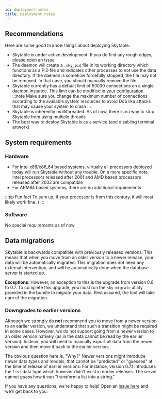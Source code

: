 ```yaml
---
id: deployment-notes
title: Deployment notes
---
```


## Recommendations

Here are some _good to know_ things about deploying Skytable:

- Skytable is under active development. If you do find any rough edges, [please open an issue](https://github.com/skytable/skytable/issues)
- The daemon will create a `.sky_pid` file in its working directory which functions as a PID file
  and indicates other processes to not use the data directory. If the daemon is somehow forcefully
  stopped, the file may not be removed. In that case, you should manually remove the file
- Skytable currently has a default limit of 50000 connections on a single daemon instance. This limit
  can be modified [in your configuration](config).
  :::note
  Make sure you change the maximum number of connections according to the available system resources to avoid DoS
  like attacks that may cause your system to crash
  :::
- Skytable is inherently multithreaded. As of now, there is no way to stop Skytable from using
  multiple threads
- The best way to deploy Skytable is as a service (and disabling terminal artwork)

## System requirements

### Hardware

- For Intel x86/x86_64 based systems, virtually all processors deployed today will run Skytable without any
  trouble. On a more specific note, Intel processors released after 2001 and AMD based processors released
  after 2003 are compatible
- For ARM64 based systems, there are no additional requirements

:::tip Fun fact
To sum up, if your processor is from this century, it will most likely work fine ;)
:::

### Software

No special requirements as of now.

## Data migrations

Skytable is backwards compatible with previously released versions. This means that when you move from an
older version to a newer release, your data will be automatically migrated. This migration does not need
any external intervention, and will be automatically done when the database server is started up.

**Exceptions**: However, an exception to this is the upgrade from version 0.6 to 0.7. To complete this
upgrade, you must run the `sky-migrate` utility provided in the bundle to migrate your data. Rest assured,
the tool will take care of the migration.

### Downgrades to earlier versions

Although we strongly do **not** recommend you to move from a newer version to an earlier version, we understand
that such a transition might be required in some cases. However, we do not support going from a newer
version to an older version natively (as in the data cannot be read by the earlier version). Instead, you
will need to manually export all data from the newer version and then move it back to the earlier version.

The obvious question here is, "Why?" Newer versions might introduce newer data types and models, that
cannot be "predicted" or "guessed" at the time of release of earlier versions. For instance, version 0.7.1
introduces the `list` data type which however didn't exist in earlier releases. The server cannot _guess_
how it can "transform a list into a string."

If you have any questions, we're happy to help! Open an [issue here](https://github.com/skytable/skytable/issues/new) and we'll get back to you.

